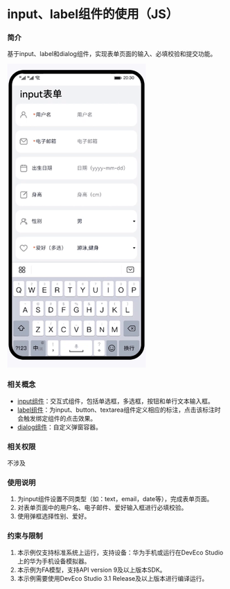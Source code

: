 # input、label组件的使用（JS）

### 简介

基于input、label和dialog组件，实现表单页面的输入、必填校验和提交功能。

![image](screenshots/device/InputApplication.gif)

### 相关概念

- [input组件](https://developer.harmonyos.com/cn/docs/documentation/doc-references-V3/js-components-basic-input-0000001478341213-V3?catalogVersion=V3&ha_linker=eyJ0cyI6MTY4NTQxNDM3MDU5OCwiaWQiOiJhMDEwYWRjNDg3N2ZhMWYwMzc0ZTYzNTdlMjk3ZDkzZCJ9)：交互式组件，包括单选框，多选框，按钮和单行文本输入框。
- [label组件](https://developer.harmonyos.com/cn/docs/documentation/doc-references-V3/js-components-basic-label-0000001478061761-V3?catalogVersion=V3&ha_linker=eyJ0cyI6MTY4NTQxNDM4NTkwNSwiaWQiOiJhMDEwYWRjNDg3N2ZhMWYwMzc0ZTYzNTdlMjk3ZDkzZCJ9)：为input、button、textarea组件定义相应的标注，点击该标注时会触发绑定组件的点击效果。
- [dialog组件](https://developer.harmonyos.com/cn/docs/documentation/doc-references-V3/js-components-container-dialog-0000001477981249-V3?catalogVersion=V3&ha_linker=eyJ0cyI6MTY4NTQxNDQwMjY2MCwiaWQiOiJhMDEwYWRjNDg3N2ZhMWYwMzc0ZTYzNTdlMjk3ZDkzZCJ9)：自定义弹窗容器。

### 相关权限

不涉及

### 使用说明

1. 为input组件设置不同类型（如：text，email，date等），完成表单页面。
2. 对表单页面中的用户名、电子邮件、爱好输入框进行必填校验。
3. 使用弹框选择性别、爱好。

### 约束与限制

1. 本示例仅支持标准系统上运行，支持设备：华为手机或运行在DevEco Studio上的华为手机设备模拟器。
2. 本示例为FA模型，支持API version 9及以上版本SDK。
3. 本示例需要使用DevEco Studio 3.1 Release及以上版本进行编译运行。